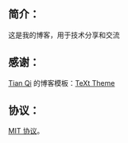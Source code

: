 ## 简介：
这是我的博客，用于技术分享和交流
## 感谢：
[Tian Qi](https://github.com/kitian616) 的博客模板：[TeXt Theme](https://github.com/kitian616/jekyll-TeXt-theme)

## 协议：
[MIT 协议](https://github.com/kitian616/jekyll-TeXt-theme/blob/master/LICENSE)。